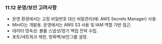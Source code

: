 ### 11.12 운영/보안 고려사항

- 운영 환경에서는 고정 비밀번호 대신 비밀관리(예: AWS Secrets Manager) 사용.
- MinIO는 개발용. 운영에서는 AWS S3 사용 및 IAM 역할 기반 접근.
- 데이터 영속성: 볼륨 스냅샷/정기 백업 전략 수립.
- 포트/네트워크 제한, 방화벽/보안그룹 설정.


